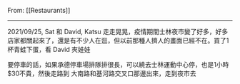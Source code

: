 From: [[Restaurants]]

---

2021/09/25, Sat 和 David, Katsu 走走晃晃，疫情期間士林夜市變了好多，好多店家都關起來了，還是有不少人在逛，但以前那種人擠人的畫面已經不在。買了1杯青蛙下蛋，看 David 夾娃娃

要停車的話，如果承德停車場排隊排很長，可以繞去士林運動中心停，也是1小時$30不貴，然後走路到 大南路和基河路交叉口那邊出來，走到夜市去